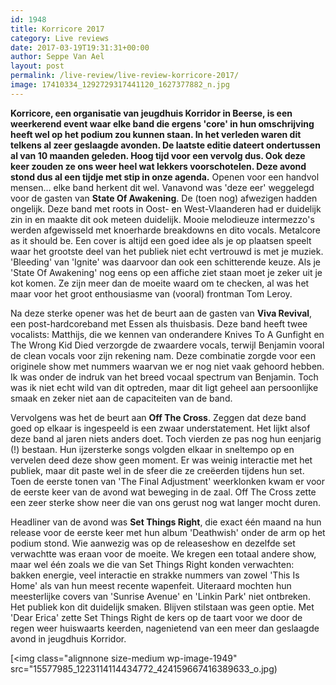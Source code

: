 ```yaml
---
id: 1948
title: Korricore 2017
category: Live reviews
date: 2017-03-19T19:31:31+00:00
author: Seppe Van Ael
layout: post
permalink: /live-review/live-review-korricore-2017/
image: 17410334_1292729317441120_1627377882_n.jpg
---
```

**Korricore, een organisatie van jeugdhuis Korridor in Beerse, is een weerkerend event waar elke band die ergens 'core' in hun omschrijving heeft wel op het podium zou kunnen staan. In het verleden waren dit telkens al zeer geslaagde avonden. De laatste editie dateert ondertussen al van 10 maanden geleden. Hoog tijd voor een vervolg dus. Ook deze keer zouden ze ons weer heel wat lekkers voorschotelen. Deze avond stond dus al een tijdje met stip in onze agenda.**
Openen voor een handvol mensen&#8230; elke band herkent dit wel. Vanavond was 'deze eer' weggelegd voor de gasten van **State Of Awakening**. De (toen nog) afwezigen hadden ongelijk. Deze band met roots in Oost- en West-Vlaanderen had er duidelijk zin in en maakte dit ook meteen duidelijk. Mooie melodieuze intermezzo's werden afgewisseld met knoerharde breakdowns en dito vocals. Metalcore as it should be. Een cover is altijd een goed idee als je op plaatsen speelt waar het grootste deel van het publiek niet echt vertrouwd is met je muziek. 'Bleeding' van 'Ignite' was daarvoor dan ook een schitterende keuze. Als je 'State Of Awakening' nog eens op een affiche ziet staan moet je zeker uit je kot komen. Ze zijn meer dan de moeite waard om te checken, al was het maar voor het groot enthousiasme van (vooral) frontman Tom Leroy.

Na deze sterke opener was het de beurt aan de gasten van **Viva Revival**, een post-hardcoreband met Essen als thuisbasis. Deze band heeft twee vocalists: Matthijs, die we kennen van onderandere Knives To A Gunfight en The Wrong Kid Died verzorgde de zwaardere vocals, terwijl Benjamin vooral de clean vocals voor zijn rekening nam. Deze combinatie zorgde voor een originele show met nummers waarvan we er nog niet vaak gehoord hebben. Ik was onder de indruk van het breed vocaal spectrum van Benjamin. Toch was ik niet echt wild van dit optreden, maar dit ligt geheel aan persoonlijke smaak en zeker niet aan de capaciteiten van de band.

Vervolgens was het de beurt aan **Off The Cross**. Zeggen dat deze band goed op elkaar is ingespeeld is een zwaar understatement. Het lijkt alsof deze band al jaren niets anders doet. Toch vierden ze pas nog hun eenjarig (!) bestaan. Hun ijzersterke songs volgden elkaar in sneltempo op en vervelen deed deze show geen moment. Er was weinig interactie met het publiek, maar dit paste wel in de sfeer die ze creëerden tijdens hun set. Toen de eerste tonen van 'The Final Adjustment' weerklonken kwam er voor de eerste keer van de avond wat beweging in de zaal. Off The Cross zette een zeer sterke show neer die van ons gerust nog wat langer mocht duren.

Headliner van de avond was **Set Things Right**, die exact één maand na hun release voor de eerste keer met hun album 'Deathwish' onder de arm op het podium stond. Wie aanwezig was op de releaseshow en dezelfde set verwachtte was eraan voor de moeite. We kregen een totaal andere show, maar wel één zoals we die van Set Things Right konden verwachten: bakken energie, veel interactie en strakke nummers van zowel 'This Is Home' als van hun meest recente wapenfeit. Uiteraard mochten hun meesterlijke covers van 'Sunrise Avenue' en 'Linkin Park' niet ontbreken. Het publiek kon dit duidelijk smaken. Blijven stilstaan was geen optie. Met 'Dear Erica' zette Set Things Right de kers op de taart voor we door de regen weer huiswaarts keerden, nagenietend van een meer dan geslaagde avond in jeugdhuis Korridor.

[<img class="alignnone size-medium wp-image-1949" src="15577985_1223114114434772_424159667416389633_o.jpg)